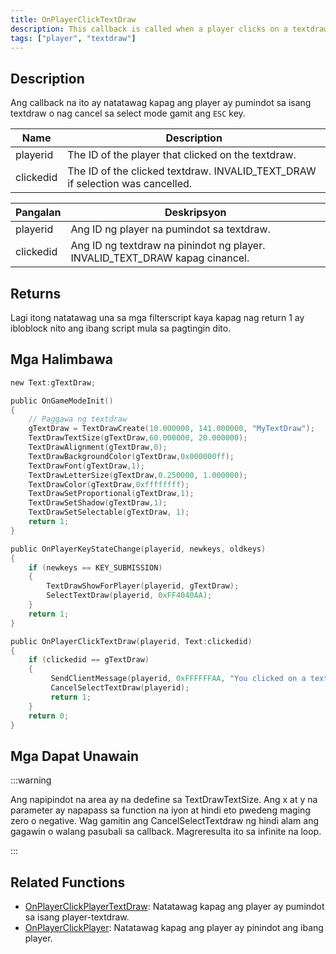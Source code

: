 ```yaml
---
title: OnPlayerClickTextDraw
description: This callback is called when a player clicks on a textdraw or cancels the select mode with the Escape key.
tags: ["player", "textdraw"]
---
```


<VersionWarn name='callback' version='SA-MP 0.3e' />

## Description

Ang callback na ito ay natatawag kapag ang player ay pumindot sa isang textdraw o nag cancel sa select mode gamit ang `ESC` key.

| Name      | Description                                                                   |
| --------- | ----------------------------------------------------------------------------- |
| playerid  | The ID of the player that clicked on the textdraw.                            |
| clickedid | The ID of the clicked textdraw. INVALID_TEXT_DRAW if selection was cancelled. |

| Pangalan  | Deskripsyon                                                                   |
| --------- | ----------------------------------------------------------------------------- |
| playerid  | Ang ID ng player na pumindot sa textdraw.                                     |
| clickedid | Ang ID ng textdraw na pinindot ng player. INVALID_TEXT_DRAW kapag cinancel.   |

## Returns

Lagi itong natatawag una sa mga filterscript kaya kapag nag return 1 ay ibloblock nito ang ibang script mula sa pagtingin dito.

## Mga Halimbawa

```c
new Text:gTextDraw;

public OnGameModeInit()
{
    // Paggawa ng textdraw
    gTextDraw = TextDrawCreate(10.000000, 141.000000, "MyTextDraw");
    TextDrawTextSize(gTextDraw,60.000000, 20.000000);
    TextDrawAlignment(gTextDraw,0);
    TextDrawBackgroundColor(gTextDraw,0x000000ff);
    TextDrawFont(gTextDraw,1);
    TextDrawLetterSize(gTextDraw,0.250000, 1.000000);
    TextDrawColor(gTextDraw,0xffffffff);
    TextDrawSetProportional(gTextDraw,1);
    TextDrawSetShadow(gTextDraw,1);
    TextDrawSetSelectable(gTextDraw, 1);
    return 1;
}

public OnPlayerKeyStateChange(playerid, newkeys, oldkeys)
{
    if (newkeys == KEY_SUBMISSION)
    {
        TextDrawShowForPlayer(playerid, gTextDraw);
        SelectTextDraw(playerid, 0xFF4040AA);
    }
    return 1;
}

public OnPlayerClickTextDraw(playerid, Text:clickedid)
{
    if (clickedid == gTextDraw)
    {
         SendClientMessage(playerid, 0xFFFFFFAA, "You clicked on a textdraw.");
         CancelSelectTextDraw(playerid);
         return 1;
    }
    return 0;
}
```

## Mga Dapat Unawain

:::warning

Ang napipindot na area ay na dedefine sa TextDrawTextSize. Ang x at y na parameter ay napapass sa function na iyon at hindi eto pwedeng maging zero o negative. Wag gamitin ang CancelSelectTextdraw ng hindi alam ang gagawin o walang pasubali sa callback. Magreresulta ito sa infinite na loop.

:::

## Related Functions

- [OnPlayerClickPlayerTextDraw](../callbacks/OnPlayerClickPlayerTextDraw.md): Natatawag kapag ang player ay pumindot sa isang player-textdraw.
- [OnPlayerClickPlayer](../callbacks/OnPlayerClickPlayer.md): Natatawag kapag ang player ay pinindot ang ibang player.

